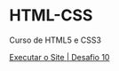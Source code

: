 # HTML-CSS
 Curso de HTML5 e CSS3

<a href="https://moraiswesley.github.io/HTML-CSS/Desafios/Desafio10/index.html">Executar o Site | Desafio 10<a>